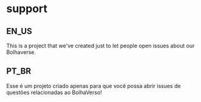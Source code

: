 # support

## EN_US

This is a project that we've created just to let people open issues about our Bolhaverse.

## PT_BR

Esse é um projeto criado apenas para que você possa abrir issues de questões relacionadas ao BolhaVerso!


